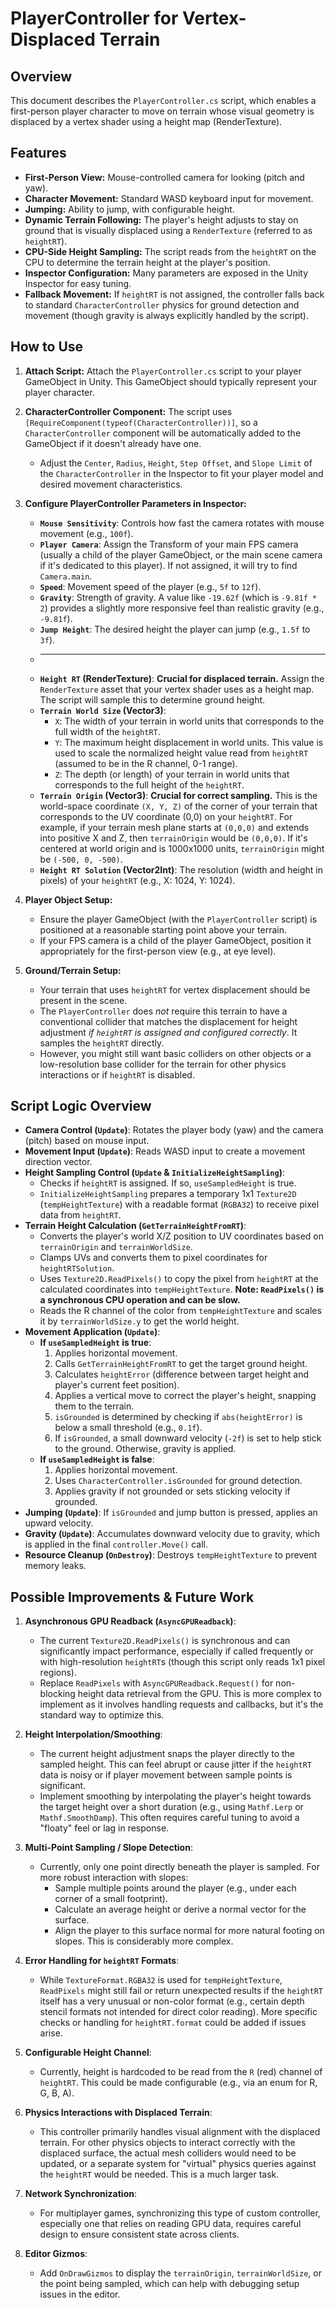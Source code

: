 # PlayerController for Vertex-Displaced Terrain

## Overview

This document describes the `PlayerController.cs` script, which enables a first-person player character to move on terrain whose visual geometry is displaced by a vertex shader using a height map (RenderTexture).

## Features

*   **First-Person View:** Mouse-controlled camera for looking (pitch and yaw).
*   **Character Movement:** Standard WASD keyboard input for movement.
*   **Jumping:** Ability to jump, with configurable height.
*   **Dynamic Terrain Following:** The player's height adjusts to stay on ground that is visually displaced using a `RenderTexture` (referred to as `heightRT`).
*   **CPU-Side Height Sampling:** The script reads from the `heightRT` on the CPU to determine the terrain height at the player's position.
*   **Inspector Configuration:** Many parameters are exposed in the Unity Inspector for easy tuning.
*   **Fallback Movement:** If `heightRT` is not assigned, the controller falls back to standard `CharacterController` physics for ground detection and movement (though gravity is always explicitly handled by the script).

## How to Use

1.  **Attach Script:** Attach the `PlayerController.cs` script to your player GameObject in Unity. This GameObject should typically represent your player character.
2.  **CharacterController Component:** The script uses `[RequireComponent(typeof(CharacterController))]`, so a `CharacterController` component will be automatically added to the GameObject if it doesn't already have one.
    *   Adjust the `Center`, `Radius`, `Height`, `Step Offset`, and `Slope Limit` of the `CharacterController` in the Inspector to fit your player model and desired movement characteristics.
3.  **Configure PlayerController Parameters in Inspector:**
    *   **`Mouse Sensitivity`**: Controls how fast the camera rotates with mouse movement (e.g., `100f`).
    *   **`Player Camera`**: Assign the Transform of your main FPS camera (usually a child of the player GameObject, or the main scene camera if it's dedicated to this player). If not assigned, it will try to find `Camera.main`.
    *   **`Speed`**: Movement speed of the player (e.g., `5f` to `12f`).
    *   **`Gravity`**: Strength of gravity. A value like `-19.62f` (which is `-9.81f * 2`) provides a slightly more responsive feel than realistic gravity (e.g., `-9.81f`).
    *   **`Jump Height`**: The desired height the player can jump (e.g., `1.5f` to `3f`).
    *   ---
    *   **`Height RT` (RenderTexture)**: **Crucial for displaced terrain.** Assign the `RenderTexture` asset that your vertex shader uses as a height map. The script will sample this to determine ground height.
    *   **`Terrain World Size` (Vector3)**:
        *   `X`: The width of your terrain in world units that corresponds to the full width of the `heightRT`.
        *   `Y`: The maximum height displacement in world units. This value is used to scale the normalized height value read from `heightRT` (assumed to be in the R channel, 0-1 range).
        *   `Z`: The depth (or length) of your terrain in world units that corresponds to the full height of the `heightRT`.
    *   **`Terrain Origin` (Vector3)**: **Crucial for correct sampling.** This is the world-space coordinate `(X, Y, Z)` of the corner of your terrain that corresponds to the UV coordinate (0,0) on your `heightRT`. For example, if your terrain mesh plane starts at `(0,0,0)` and extends into positive X and Z, then `terrainOrigin` would be `(0,0,0)`. If it's centered at world origin and is 1000x1000 units, `terrainOrigin` might be `(-500, 0, -500)`.
    *   **`Height RT Solution` (Vector2Int)**: The resolution (width and height in pixels) of your `heightRT` (e.g., X: 1024, Y: 1024).

4.  **Player Object Setup:**
    *   Ensure the player GameObject (with the `PlayerController` script) is positioned at a reasonable starting point above your terrain.
    *   If your FPS camera is a child of the player GameObject, position it appropriately for the first-person view (e.g., at eye level).

5.  **Ground/Terrain Setup:**
    *   Your terrain that uses `heightRT` for vertex displacement should be present in the scene.
    *   The `PlayerController` does *not* require this terrain to have a conventional collider that matches the displacement for height adjustment *if `heightRT` is assigned and configured correctly*. It samples the `heightRT` directly.
    *   However, you might still want basic colliders on other objects or a low-resolution base collider for the terrain for other physics interactions or if `heightRT` is disabled.

## Script Logic Overview

*   **Camera Control (`Update`)**: Rotates the player body (yaw) and the camera (pitch) based on mouse input.
*   **Movement Input (`Update`)**: Reads WASD input to create a movement direction vector.
*   **Height Sampling Control (`Update` & `InitializeHeightSampling`)**:
    *   Checks if `heightRT` is assigned. If so, `useSampledHeight` is true.
    *   `InitializeHeightSampling` prepares a temporary 1x1 `Texture2D` (`tempHeightTexture`) with a readable format (`RGBA32`) to receive pixel data from `heightRT`.
*   **Terrain Height Calculation (`GetTerrainHeightFromRT`)**:
    *   Converts the player's world X/Z position to UV coordinates based on `terrainOrigin` and `terrainWorldSize`.
    *   Clamps UVs and converts them to pixel coordinates for `heightRTSolution`.
    *   Uses `Texture2D.ReadPixels()` to copy the pixel from `heightRT` at the calculated coordinates into `tempHeightTexture`. **Note: `ReadPixels()` is a synchronous CPU operation and can be slow.**
    *   Reads the R channel of the color from `tempHeightTexture` and scales it by `terrainWorldSize.y` to get the world height.
*   **Movement Application (`Update`)**:
    *   **If `useSampledHeight` is true**:
        1.  Applies horizontal movement.
        2.  Calls `GetTerrainHeightFromRT` to get the target ground height.
        3.  Calculates `heightError` (difference between target height and player's current feet position).
        4.  Applies a vertical move to correct the player's height, snapping them to the terrain.
        5.  `isGrounded` is determined by checking if `abs(heightError)` is below a small threshold (e.g., `0.1f`).
        6.  If `isGrounded`, a small downward velocity (`-2f`) is set to help stick to the ground. Otherwise, gravity is applied.
    *   **If `useSampledHeight` is false**:
        1.  Applies horizontal movement.
        2.  Uses `CharacterController.isGrounded` for ground detection.
        3.  Applies gravity if not grounded or sets sticking velocity if grounded.
*   **Jumping (`Update`)**: If `isGrounded` and jump button is pressed, applies an upward velocity.
*   **Gravity (`Update`)**: Accumulates downward velocity due to gravity, which is applied in the final `controller.Move()` call.
*   **Resource Cleanup (`OnDestroy`)**: Destroys `tempHeightTexture` to prevent memory leaks.

## Possible Improvements & Future Work

1.  **Asynchronous GPU Readback (`AsyncGPUReadback`)**:
    *   The current `Texture2D.ReadPixels()` is synchronous and can significantly impact performance, especially if called frequently or with high-resolution `heightRT`s (though this script only reads 1x1 pixel regions).
    *   Replace `ReadPixels` with `AsyncGPUReadback.Request()` for non-blocking height data retrieval from the GPU. This is more complex to implement as it involves handling requests and callbacks, but it's the standard way to optimize this.

2.  **Height Interpolation/Smoothing**:
    *   The current height adjustment snaps the player directly to the sampled height. This can feel abrupt or cause jitter if the `heightRT` data is noisy or if player movement between sample points is significant.
    *   Implement smoothing by interpolating the player's height towards the target height over a short duration (e.g., using `Mathf.Lerp` or `Mathf.SmoothDamp`). This often requires careful tuning to avoid a "floaty" feel or lag in response.

3.  **Multi-Point Sampling / Slope Detection**:
    *   Currently, only one point directly beneath the player is sampled. For more robust interaction with slopes:
        *   Sample multiple points around the player (e.g., under each corner of a small footprint).
        *   Calculate an average height or derive a normal vector for the surface.
        *   Align the player to this surface normal for more natural footing on slopes. This is considerably more complex.

4.  **Error Handling for `heightRT` Formats**:
    *   While `TextureFormat.RGBA32` is used for `tempHeightTexture`, `ReadPixels` might still fail or return unexpected results if the `heightRT` itself has a very unusual or non-color format (e.g., certain depth stencil formats not intended for direct color reading). More specific checks or handling for `heightRT.format` could be added if issues arise.

5.  **Configurable Height Channel**:
    *   Currently, height is hardcoded to be read from the `R` (red) channel of `heightRT`. This could be made configurable (e.g., via an enum for R, G, B, A).

6.  **Physics Interactions with Displaced Terrain**:
    *   This controller primarily handles visual alignment with the displaced terrain. For other physics objects to interact correctly with the displaced surface, the actual mesh colliders would need to be updated, or a separate system for "virtual" physics queries against the `heightRT` would be needed. This is a much larger task.

7.  **Network Synchronization**:
    *   For multiplayer games, synchronizing this type of custom controller, especially one that relies on reading GPU data, requires careful design to ensure consistent state across clients.

8.  **Editor Gizmos**:
    *   Add `OnDrawGizmos` to display the `terrainOrigin`, `terrainWorldSize`, or the point being sampled, which can help with debugging setup issues in the editor.
